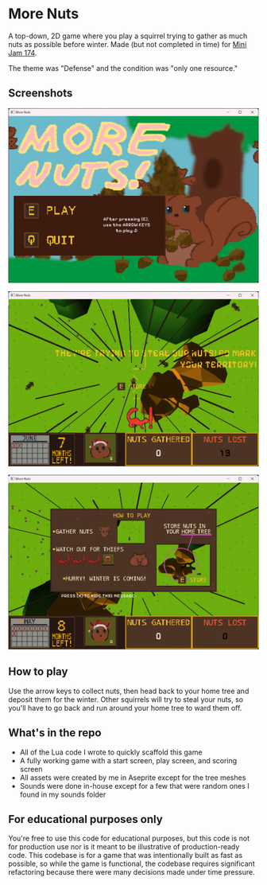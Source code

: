 # More Nuts

A top-down, 2D game where you play a squirrel trying to gather as much nuts 
as possible before winter. Made (but not completed in time) for [Mini Jam 174](https://github.com/jesselawson/more-nuts). 

The theme was "Defense" and the condition was "only one resource."

## Screenshots

![screenshot](screenshots/one.png)

![screenshot](screenshots/two.png)

![screenshot](screenshots/three.png)

## How to play

Use the arrow keys to collect nuts, then head back to your home tree and deposit them for the winter. 
Other squirrels will try to steal your nuts, so you'll have to go back and run around your home tree 
to ward them off. 

## What's in the repo

- All of the Lua code I wrote to quickly scaffold this game
- A fully working game with a start screen, play screen, and scoring screen 
- All assets were created by me in Aseprite except for the tree meshes
- Sounds were done in-house except for a few that were random ones I found
in my sounds folder

## For educational purposes only

You're free to use this code for educational purposes, but this code is not for 
production use nor is it meant to be illustrative of production-ready code. This 
codebase is for a game that was intentionally built as fast as possible, so while 
the game is functional, the codebase requires significant refactoring because
there were many decisions made under time pressure.

